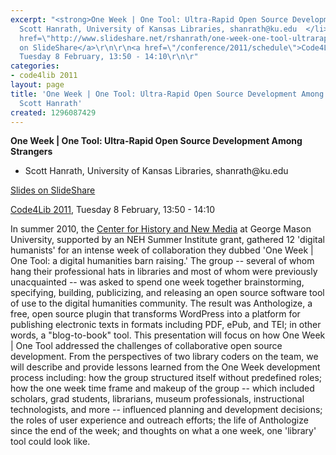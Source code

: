 ```yaml
---
excerpt: "<strong>One Week | One Tool: Ultra-Rapid Open Source Development Among Strangers</strong>\r\n\r\n<ul>\r\n<li>
  Scott Hanrath, University of Kansas Libraries, shanrath@ku.edu  </li>\r\n</ul>\r\n\r\n<a
  href=\"http://www.slideshare.net/rshanrath/one-week-one-tool-ultrarapid-open-source-development-among-strangers\">Slides
  on SlideShare</a>\r\n\r\n<a href=\"/conference/2011/schedule\">Code4Lib 2011</a>,
  Tuesday 8 February, 13:50 - 14:10\r\n\r"
categories:
- code4lib 2011
layout: page
title: 'One Week | One Tool: Ultra-Rapid Open Source Development Among Strangers -
  Scott Hanrath'
created: 1296087429
---
```

<strong>One Week | One Tool: Ultra-Rapid Open Source Development Among Strangers</strong>

<ul>
<li> Scott Hanrath, University of Kansas Libraries, shanrath@ku.edu  </li>
</ul>

<a href="http://www.slideshare.net/rshanrath/one-week-one-tool-ultrarapid-open-source-development-among-strangers">Slides on SlideShare</a>

<a href="/conference/2011/schedule">Code4Lib 2011</a>, Tuesday 8 February, 13:50 - 14:10

In summer 2010, the <a href="http://chnm.gmu.edu/">Center for History and New Media</a> at George Mason University, supported by an NEH Summer Institute grant, gathered 12 'digital humanists' for an intense week of collaboration they dubbed 'One Week | One Tool: a digital humanities barn raising.' The group -- several of whom hang their professional hats in libraries and most of whom were previously unacquainted -- was asked to spend one week together brainstorming, specifying, building, publicizing, and releasing an open source software tool of use to the digital humanities community. The result was Anthologize, a free, open source plugin that transforms WordPress into a platform for publishing electronic texts in formats including PDF, ePub, and TEI; in other words, a "blog-to-book" tool. This presentation will focus on how One Week | One Tool addressed the challenges of collaborative open source development. From the perspectives of two library coders on the team, we will describe and provide lessons learned from the One Week development process including: how the group structured itself without predefined roles; how the one week time frame and makeup of the group -- which included scholars, grad students, librarians, museum professionals, instructional technologists, and more -- influenced planning and development decisions; the roles of user experience and outreach efforts; the life of Anthologize since the end of the week; and thoughts on what a one week, one 'library' tool could look like. 
